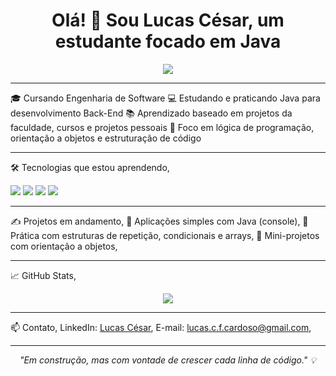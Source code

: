 <h1 align="center">Olá! 👋 Sou Lucas César, um estudante focado em Java</h1>

<p align="center">
  <img src="https://img.shields.io/badge/Java-ED8B00?style=for-the-badge&logo=java&logoColor=white"/>
</p>

---

🎓 Cursando Engenharia de Software
💻 Estudando e praticando Java para desenvolvimento Back-End
📚 Aprendizado baseado em projetos da faculdade, cursos e projetos pessoais
🚀 Foco em lógica de programação, orientação a objetos e estruturação de código

---

🛠️ Tecnologias que estou aprendendo,
<p>
  <img src="https://img.shields.io/badge/Java-Basics-informational?style=flat&logo=java&logoColor=white&color=orange" />
  <img src="https://img.shields.io/badge/OOP-Principles-blue?style=flat" />
  <img src="https://img.shields.io/badge/Git-%23F05033.svg?style=flat&logo=git&logoColor=white" />
  <img src="https://img.shields.io/badge/VS%20Code-007ACC?style=flat&logo=visual-studio-code&logoColor=white" />
</p>

---

✍️ Projetos em andamento,
📌 Aplicações simples com Java (console),
📌 Prática com estruturas de repetição, condicionais e arrays,
📌 Mini-projetos com orientação a objetos,

---

📈 GitHub Stats,
<p align="center">
  <img src="https://github-readme-stats.vercel.app/api?username=SEU_USUARIO&show_icons=true&theme=tokyonight" />
</p>

---

📫 Contato,
LinkedIn: [Lucas César](https://www.linkedin.com/in/lucas-cardoso-bb6845303),
E-mail: lucas.c.f.cardoso@gmail.com,

---

<p align="center"><i>"Em construção, mas com vontade de crescer cada linha de código." 💡</i></p>
